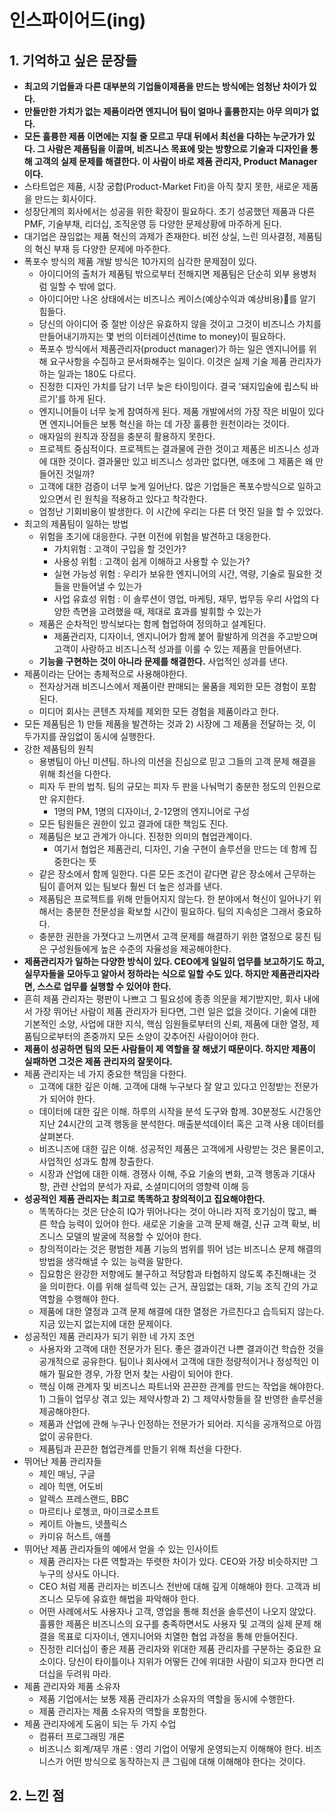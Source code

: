 # 인스파이어드(ing)

## 1. 기억하고 싶은 문장들  &#x20;

* **최고의 기업들과 다른 대부분의 기업들이제품을 만드는 방식에는 엄청난 차이가 있다.**&#x20;
* **만들만한 가치가 없는 제품이라면 엔지니어 팀이 얼마나 훌륭한지는 아무 의미가 없다.**
* **모든 훌륭한 제품 이면에는 지칠 줄 모르고 무대 뒤에서 최선을 다하는 누군가가 있다. 그 사람은 제품팀을 이끌며, 비즈니스 목표에 맞는 방향으로 기술과 디자인을 통해 고객의 실제 문제를 해결한다. 이 사람이 바로 제품 관리자, Product Manager 이다.**&#x20;
* 스타트업은 제품, 시장 궁합(Product-Market Fit)을 아직 찾지 못한, 새로운 제품을 만드는 회사이다.&#x20;
* 성장단계의 회사에서는 성공을 위한 확장이 필요하다. 초기 성공했던 제품과 다른 PMF, 기술부채, 리더십, 조직운영 등 다양한 문제상황에 마주하게 된다.&#x20;
* 대기업은 끊임없는 제품 혁신의 과제가 존재한다. 비전 상실, 느린 의사결정, 제품팀의 혁신 부재 등 다양한 문제에 마주한다.&#x20;
* 폭포수 방식의 제품 개발 방식은 10가지의 심각한 문제점이 있다.&#x20;
  * 아이디어의 출처가 제품팀 밖으로부터 전해지면 제품팀은 단순히 외부 용병처럼 일할 수 밖에 없다.&#x20;
  * 아이디어만 나온 상태에서는 비즈니스 케이스(예상수익과 예상비용)를 알기 힘들다.&#x20;
  * 당신의 아이디어 중 절반 이상은 유효하지 않을 것이고 그것이 비즈니스 가치를 만들어내기까지는 몇 번의 이터레이션(time to money)이 필요하다. &#x20;
  * 폭포수 방식에서 제품관리자(product manager)가 하는 일은 엔지니어를 위해 요구사항을 수집하고 문서화해주는 일이다. 이것은 실제 기술 제품 관리자가 하는 일과는 180도 다르다.&#x20;
  * 진정한 디자인 가치를 담기 너무 늦은 타이밍이다. 결국 '돼지입술에 립스틱 바르기'를 하게 된다. &#x20;
  * 엔지니어들이 너무 늦게 참여하게 된다. 제품 개발에서의 가장 작은 비밀이 있다면 엔지니어들은 보통 혁신을 하는 데 가장 훌륭한 원천이라는 것이다.&#x20;
  * 애자일의 원칙과 장점을 충분히 활용하지 못한다.&#x20;
  * 프로젝트 중심적이다. 프로젝트는 결과물에 관한 것이고 제품은 비즈니스 성과에 대한 것이다. 결과물만 있고 비즈니스 성과만 없다면, 애초에 그 제품은 왜 만들어진 것일까?&#x20;
  * 고객에 대한 검증이 너무 늦게 일어난다. 많은 기업들은 폭포수방식으로 일하고 있으면서 린 원칙을 적용하고 있다고 착각한다.&#x20;
  * 엄청난 기회비용이 발생한다. 이 시간에 우리는 다른 더 멋진 일을 할 수 있었다.&#x20;
* 최고의 제품팀이 일하는 방법&#x20;
  * 위험을 초기에 대응한다. 구현 이전에 위험을 발견하고 대응한다.&#x20;
    * 가치위험 : 고객이 구입을 할 것인가?&#x20;
    * 사용성 위험 : 고객이 쉽게 이해하고 사용할 수 있는가?&#x20;
    * 실현 가능성 위험 : 우리가 보유한 엔지니어의 시간, 역량, 기술로 필요한 것들을 만들어낼 수 있는가 &#x20;
    * 사업 유효성 위험 : 이 솔루션이 영업, 마케팅, 재무, 법무등 우리 사업의 다양한 측면을 고려했을 때, 제대로 효과를 발휘할 수 있는가&#x20;
  * 제품은 순차적인 방식보다는 함께 협업하여 정의하고 설계된다.&#x20;
    * 제품관리자, 디자이너, 엔지니어가 함께 붙어 활발하게 의견을 주고받으며 고객이 사랑하고 비즈니스적 성과를 이룰 수 있는 제품을 만들어낸다.&#x20;
  * **기능을 구현하는 것이 아니라 문제를 해결한다.** 사업적인 성과를 낸다.&#x20;
* 제품이라는 단어는 총체적으로 사용해야한다.&#x20;
  * 전자상거래 비즈니스에서 제품이란 판매되는 물품을 제외한 모든 경험이 포함된다.&#x20;
  * 미디어 회사는 콘텐츠 자체를 제외한 모든 경험을 제품이라고 한다.&#x20;
* 모든 제품팀은 1) 만들 제품을 발견하는 것과 2) 시장에 그 제품을 전달하는 것, 이 두가지를 끊임없이 동시에 실행한다.&#x20;
* 강한 제품팀의 원칙
  * 용병팀이 아닌 미션팀. 하나의 미션을 진심으로 믿고 그들의 고객 문제 해결을 위해 최선을 다한다.&#x20;
  * 피자 두 판의 법칙. 팀의 규모는 피자 두 판을 나눠먹기 충분한 정도의 인원으로만 유지한다.&#x20;
    * 1명의 PM, 1명의 디자이너, 2-12명의 엔지니어로 구성&#x20;
  * 모든 팀원들은 권한이 있고 결과에 대한 책임도 진다.&#x20;
  * 제품팀은 보고 관계가 아니다. 진정한 의미의 협업관계이다.&#x20;
    * 여기서 협업은 제품관리, 디자인, 기술 구현이 솔루션을 만드는 데 함께 집중한다는 뜻&#x20;
  * 같은 장소에서 함께 일한다. 다른 모든 조건이 같다면 같은 장소에서 근무하는 팀이 흩어져 있는 팀보다 훨씬 더 높은 성과를 낸다.&#x20;
  * 제품팀은 프로젝트를 위해 만들어지지 않는다. 한 분야에서 혁신이 일어나기 위해서는 충분한 전문성을 확보할 시간이 필요하다. 팀의 지속성은 그래서 중요하다.&#x20;
  * 충분한 권한을 가졋다고 느끼면서 고객 문제를 해결하기 위한 열정으로 뭉친 팀은 구성원들에게 높은 수준의 자율성을 제공해야한다.&#x20;
* **제품관리자가 일하는 다양한 방식이 있다. CEO에게 일일히 업무를 보고하기도 하고, 실무자들을 모아두고 알아서 정하라는 식으로 일할 수도 있다. 하지만 제품관리자라면, 스스로 업무를 실행할 수 있어야 한다.**&#x20;
* 흔히 제품 관리자는 평판이 나쁘고 그 필요성에 종종 의문을 제기받지만, 회사 내에서 가장 뛰어난 사람이 제품 관리자가 된다면, 그런 일은 없을 것이다. 기술에 대한 기본적인 소양, 사업에 대한 지식, 핵심 임원들로부터의 신뢰, 제품에 대한 열정, 제품팀으로부터의 존중까지 모든 소양이 갖추어진 사람이어야 한다.&#x20;
* **제품이 성공하면 팀의 모든 사람들이 제 역할을 잘 해냈기 때문이다. 하지만 제품이 실패하면 그것은 제품 관리자의 잘못이다.**&#x20;
* 제품 관리자는 네 가지 중요한 책임을 다한다.&#x20;
  * 고객에 대한 깊은 이해. 고객에 대해 누구보다 잘 알고 있다고 인정받는 전문가가 되어야 한다.&#x20;
  * 데이터에 대한 깊은 이해. 하루의 시작을 분석 도구와 함께. 30분정도 시간동안 지난 24시간의 고객 행동을 분석한다. 매출분석데이터 혹은 고객 사용 데이터를 살펴본다.&#x20;
  * 비즈니즈에 대한 깊은 이해. 성공적인 제품은 고객에게 사랑받는 것은 물론이고, 사업적인 성과도 함께 창출한다.&#x20;
  * 시장과 산업에 대한 이해. 경쟁사 이해, 주요 기술의 변화, 고객 행동과 기대사항, 관련 산업의 분석가 자료, 소셜미디어의 영향력 이해 등&#x20;
* **성공적인 제품 관리자는 최고로 똑똑하고 창의적이고 집요해야한다.**&#x20;
  * 똑똑하다는 것은 단순히 IQ가 뛰어나다는 것이 아니라 지적 호기심이 많고, 빠른 학습 능력이 있어야 한다. 새로운 기술을 고객 문제 해결, 신규 고객 확보, 비즈니스 모델의 발굴에 적용할 수 있어야 한다.&#x20;
  * 창의적이라는 것은 평범한 제품 기능의 범위를 뛰어 넘는 비즈니스 문제 해결의 방법을 생각해낼 수 있는 능력을 말한다.&#x20;
  * 집요함은 완강한 저항에도 불구하고 적당함과 타협하지 않도록 추진해내는 것을 의미한다. 이를 위해 설득력 있는 근거, 끊임없는 대화, 기능 조직 간의 가교 역할을 수행해야 한다.&#x20;
  * 제품에 대한 열정과 고객 문제 해결에 대한 열정은 가르친다고 습득되지 않는다. 지금 있는지 없는지에 대한 문제이다.&#x20;
* 성공적인 제품 관리자가 되기 위한 네 가지 조언&#x20;
  * 사용자와 고객에 대한 전문가가 된다. 좋은 결과이건 나쁜 결과이건 학습한 것을 공개적으로 공유한다. 팀이나 회사에서 고객에 대한 정량적이거나 정성적인 이해가 필요한 경우, 가장 먼저 찾는 사람이 되어야 한다.&#x20;
  * 핵심 이해 관계자 및 비즈니스 파트너와 끈끈한 관계를 만드는 작업을 해야한다. 1) 그들이 업무상 겪고 있는 제약사항과 2) 그 제약사항들을 잘 반영한 솔루션을 제공해야한다.&#x20;
  * 제품과 산업에 관해 누구나 인정하는 전문가가 되어라. 지식을 공개적으로 아낌없이 공유한다.&#x20;
  * 제품팀과 끈끈한 협업관계를 만들기 위해 최선을 다한다.&#x20;
* 뛰어난 제품 관리자들&#x20;
  * 제인 매닝, 구글&#x20;
  * 레아 힉맨, 어도비&#x20;
  * 알렉스 프레스랜드, BBC&#x20;
  * 마르티나 로쳉코, 마이크로소프트&#x20;
  * 케이트 아놀드, 넷플릭스
  * 카미유 허스트, 애플&#x20;
* 뛰어난 제품 관리자들의 예에서 얻을 수 있는 인사이트&#x20;
  * 제품 관리자는 다른 역할과는 뚜렷한 차이가 있다. CEO와 가장 비슷하지만 그 누구의 상사도 아니다.&#x20;
  * CEO 처럼 제품 관리자는 비즈니스 전반에 대해 깊게 이해해야 한다. 고객과 비즈니스 모두에 유효한 해법을 파악해야 한다.&#x20;
  * 어떤 사례에서도 사용자나 고객, 영업을 통해 최선을 솔루션이 나오지 않았다. 훌륭한 제품은 비즈니스의 요구를 충족하면서도 사용자 및 고객의 실제 문제 해결을 목표로 디자이너, 엔지니어와 치열한 협업 과정을 통해 만들어진다.&#x20;
  * 진정한 리더십이 좋은 제품 관리자와 위대한 제품 관리자를 구분하는 중요한 요소이다. 당신이 타이틀이나 지위가 어떻든 간에 위대한 사람이 되고자 한다면 리더십을 두려워 마라.&#x20;
* 제품 관리자와 제품 소유자&#x20;
  * 제품 기업에서는 보통 제품 관리자가 소유자의 역할을 동시에 수행한다.&#x20;
  * 제품 관리자는 제품 소유자의 역할을 포함한다.&#x20;
* 제품 관리자에게 도움이 되는 두 가지 수업&#x20;
  * 컴퓨터 프로그래밍 개론&#x20;
  * 비즈니스 회계/재무 개론 : 영리 기업이 어떻게 운영되는지 이해해야 한다. 비즈니스가 어떤 방식으로 동작하는지 큰 그림에 대해 이해해야 한다는 것이다.&#x20;



## 2. 느낀 점&#x20;
